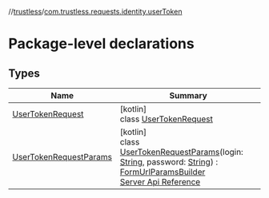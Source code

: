 //[trustless](../../index.md)/[com.trustless.requests.identity.userToken](index.md)

# Package-level declarations

## Types

| Name | Summary |
|---|---|
| [UserTokenRequest](-user-token-request/index.md) | [kotlin]<br>class [UserTokenRequest](-user-token-request/index.md) |
| [UserTokenRequestParams](-user-token-request-params/index.md) | [kotlin]<br>class [UserTokenRequestParams](-user-token-request-params/index.md)(login: [String](https://kotlinlang.org/api/latest/jvm/stdlib/kotlin/-string/index.html), password: [String](https://kotlinlang.org/api/latest/jvm/stdlib/kotlin/-string/index.html)) : [FormUrlParamsBuilder](../com.trustless.params/-form-url-params-builder/index.md)<br>[Server Api Reference](https://developer.staq.io/docs/apis/identity#/Authentication/Get%20access%20token) |
